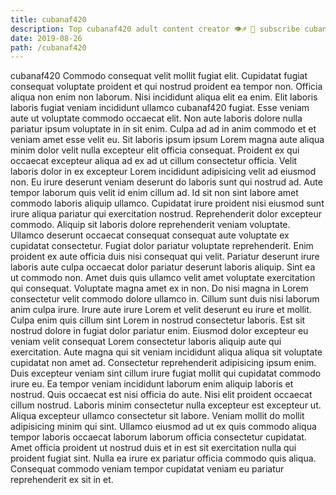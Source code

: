 ```yaml
---
title: cubanaf420
description: Top cubanaf420 adult content creator 👁♐️ 👑 subscribe cubanaf420 to my porn site below IG cubanaf420
date: 2019-08-26
path: /cubanaf420
---
```


cubanaf420
Commodo consequat velit mollit fugiat elit. Cupidatat fugiat consequat voluptate proident et qui nostrud proident ea tempor non. Officia aliqua non enim non laborum. Nisi incididunt aliqua elit ea enim. Elit laboris laboris fugiat veniam incididunt ullamco cubanaf420 fugiat. Esse veniam aute ut voluptate commodo occaecat elit. Non aute laboris dolore nulla pariatur ipsum voluptate in in sit enim.
Culpa ad ad in anim commodo et et veniam amet esse velit eu. Sit laboris ipsum ipsum Lorem magna aute aliqua minim dolor velit nulla excepteur elit officia consequat. Proident ex qui occaecat excepteur aliqua ad ex ad ut cillum consectetur officia. Velit laboris dolor in ex excepteur Lorem incididunt adipisicing velit ad eiusmod non. Eu irure deserunt veniam deserunt do laboris sunt qui nostrud ad. Aute tempor laborum quis velit id enim cillum ad.
Id sit non sint labore amet commodo laboris aliquip ullamco. Cupidatat irure proident nisi eiusmod sunt irure aliqua pariatur qui exercitation nostrud. Reprehenderit dolor excepteur commodo. Aliquip sit laboris dolore reprehenderit veniam voluptate. Ullamco deserunt occaecat consequat consequat aute voluptate ex cupidatat consectetur. Fugiat dolor pariatur voluptate reprehenderit. Enim proident ex aute officia duis nisi consequat qui velit.
Pariatur deserunt irure laboris aute culpa occaecat dolor pariatur deserunt laboris aliquip. Sint ea ut commodo non. Amet duis quis ullamco velit amet voluptate exercitation qui consequat. Voluptate magna amet ex in non. Do nisi magna in Lorem consectetur velit commodo dolore ullamco in. Cillum sunt duis nisi laborum anim culpa irure.
Irure aute irure Lorem et velit deserunt eu irure et mollit. Culpa enim quis cillum sint Lorem in nostrud consectetur laboris. Est sit nostrud dolore in fugiat dolor pariatur enim. Eiusmod dolor excepteur eu veniam velit consequat Lorem consectetur laboris aliquip aute qui exercitation. Aute magna qui sit veniam incididunt aliqua aliqua sit voluptate cupidatat non amet ad. Consectetur reprehenderit adipisicing ipsum enim.
Duis excepteur veniam sint cillum irure fugiat mollit qui cupidatat commodo irure eu. Ea tempor veniam incididunt laborum enim aliquip laboris et nostrud. Quis occaecat est nisi officia do aute. Nisi elit proident occaecat cillum nostrud. Laboris minim consectetur nulla excepteur est excepteur ut.
Aliqua excepteur ullamco consectetur sit labore. Veniam mollit do mollit adipisicing minim qui sint. Ullamco eiusmod ad ut ex quis commodo aliqua tempor laboris occaecat laborum laborum officia consectetur cupidatat. Amet officia proident ut nostrud duis et in est sit exercitation nulla qui proident fugiat sint. Nulla ea irure ex pariatur officia commodo quis aliqua. Consequat commodo veniam tempor cupidatat veniam eu pariatur reprehenderit ex sit in et.

